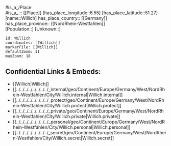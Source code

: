 ﻿---
location: [51.27,6.55] 
mapzoom: [7,12] 
mapmarker: city 
type: City
tags:
- geo/City


SpocWebEntityId: 35622
isDeleted: false
confidential: public

---
#is_a_/Place  
#is_a_ :: [[Place]] 
[has_place_longitude::6.55] 
[has_place_latitude::51.27] 
[name::Willich] 
has_place_country:: [[Germany]]  
has_place_province:: [[NordRhein-Westfahlen]]  
[Population::] 
[Unknown::] 


```leaflet
id: Willich
coordinates: [[Willich]] 
markerFile: [[Willich]] 
defaultZoom: 11 
maxZoom: 18
```


## Confidential Links & Embeds: 
- [[Willich|Willich]]  
- [[../../../../../../../../_internal/geo/Continent/Europe/Germany/West/NordRhein-Westfahlen/City/Willich.internal|Willich.internal]] 
- [[../../../../../../../../_protect/geo/Continent/Europe/Germany/West/NordRhein-Westfahlen/City/Willich.protect|Willich.protect]] 
- [[../../../../../../../../_private/geo/Continent/Europe/Germany/West/NordRhein-Westfahlen/City/Willich.private|Willich.private]] 
- [[../../../../../../../../_personal/geo/Continent/Europe/Germany/West/NordRhein-Westfahlen/City/Willich.personal|Willich.personal]] 
- [[../../../../../../../../_secret/geo/Continent/Europe/Germany/West/NordRhein-Westfahlen/City/Willich.secret|Willich.secret]] 
